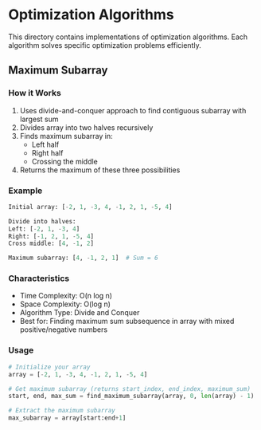 # Optimization Algorithms

This directory contains implementations of optimization algorithms. Each algorithm solves specific optimization problems efficiently.

## Maximum Subarray

### How it Works
1. Uses divide-and-conquer approach to find contiguous subarray with largest sum
2. Divides array into two halves recursively
3. Finds maximum subarray in:
   - Left half
   - Right half
   - Crossing the middle
4. Returns the maximum of these three possibilities

### Example
```python
Initial array: [-2, 1, -3, 4, -1, 2, 1, -5, 4]

Divide into halves:
Left: [-2, 1, -3, 4]
Right: [-1, 2, 1, -5, 4]
Cross middle: [4, -1, 2]

Maximum subarray: [4, -1, 2, 1]  # Sum = 6
```

### Characteristics
- Time Complexity: O(n log n)
- Space Complexity: O(log n)
- Algorithm Type: Divide and Conquer
- Best for: Finding maximum sum subsequence in array with mixed positive/negative numbers

### Usage
```python
# Initialize your array
array = [-2, 1, -3, 4, -1, 2, 1, -5, 4]

# Get maximum subarray (returns start_index, end_index, maximum_sum)
start, end, max_sum = find_maximum_subarray(array, 0, len(array) - 1)

# Extract the maximum subarray
max_subarray = array[start:end+1]
```


